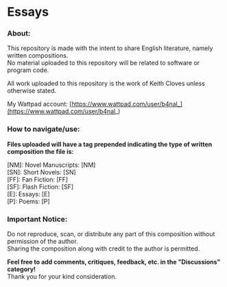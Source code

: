 # Essays

### **About:**  
  This repository is made with the intent to share English literature, namely written compositions.  
  No material uploaded to this repository will be related to software or program code.  

  All work uploaded to this repository is the work of Keith Cloves unless otherwise stated.  

My Wattpad account:
[https://www.wattpad.com/user/b4nal_](https://www.wattpad.com/user/b4nal_)

### **How to navigate/use:**

**Files uploaded will have a tag prepended indicating the type of written composition the file is:**   

[NM]: Novel Manuscripts: [NM]  
[SN]: Short Novels: [SN]  
[FF]: Fan Fiction: [FF]  
[SF]: Flash Fiction: [SF]  
[E]: Essays: [E]  
[P]: Poems: [P]  

### **Important Notice:**  
Do not reproduce, scan, or distribute any part of this composition without permission of the author.  
Sharing the composition along with credit to the author is permitted.

**Feel free to add comments, critiques, feedback, etc. in the "Discussions" category!**  
Thank you for your kind consideration.
